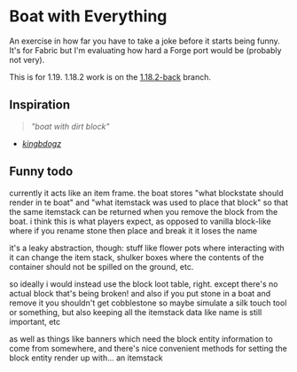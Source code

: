 # Boat with Everything

An exercise in how far you have to take a joke before it starts being funny. It's for Fabric but I'm evaluating how hard a Forge port would be (probably not very).

This is for 1.19. 1.18.2 work is on the [1.18.2-back](https://github.com/quat1024/boat-with-everything/tree/1.18.2-back) branch.

## Inspiration

> *"boat with dirt block"*

- *[kingbdogz](https://twitter.com/kingbdogz/status/1513184765804961797)*

## Funny todo

currently it acts like an item frame. the boat stores "what blockstate should render in te boat" and "what itemstack was used to place that block" so that the same itemstack can be returned when you remove the block from the boat. i think this is what players expect, as opposed to vanilla block-like where if you rename stone then place and break it it loses the name

it's a leaky abstraction, though: stuff like flower pots where interacting with it can change the item stack, shulker boxes where the contents of the container should not be spilled on the ground, etc.

so ideally i would instead use the block loot table, right. except there's no actual block that's being broken! and also if you put stone in a boat and remove it you shouldn't get cobblestone so maybe simulate a silk touch tool or something, but also keeping all the itemstack data like name is still important, etc

as well as things like banners which need the block entity information to come from somewhere, and there's nice convenient methods for setting the block entity render up with... an itemstack